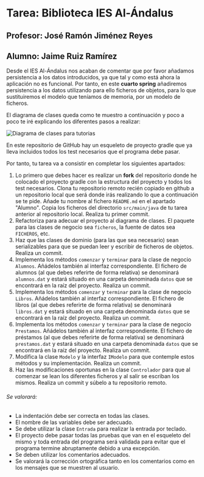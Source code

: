 # Tarea: Biblioteca IES Al-Ándalus
## Profesor: José Ramón Jiménez Reyes
## Alumno: Jaime Ruiz Ramírez

Desde el IES Al-Ándalus nos acaban de comentar que por favor añadamos persistencia a los datos introducidos, ya que tal y como está ahora la aplicación no es funcional. Por tanto, en este **cuarto spring** añadiremos persistencia a los datos utilizando para ello ficheros de objetos, para lo que sustituiremos el modelo que teníamos de memoria, por un modelo de ficheros.

El diagrama de clases queda como te muestro a continuación y poco a poco te iré explicando los diferentes pasos a realizar:

![Diagrama de clases para tutorias](src/main/resources/biblioteca.png)

En este repositorio de GitHub hay un esqueleto de proyecto gradle que ya lleva incluidos todos los test necesarios que el programa debe pasar.

Por tanto, tu tarea va a consistir en completar los siguientes apartados:

1. Lo primero que debes hacer es realizar un **fork** del repositorio donde he colocado el proyecto gradle con la estructura del proyecto y todos los test necesarios. Clona tu repositorio remoto recién copiado en github a un repositorio local que será donde irás realizando lo que a continuación se te pide. Añade tu nombre al fichero `README.md` en el apartado "Alumno". Copia los ficheros del directorio `src/main/java` de tu tarea anterior al repositorio local. Realiza tu primer commit.
2. Refactoriza para adecuar el proyecto al diagrama de clases. El paquete para las clases de negocio sea `ficheros`, la fuente de datos sea `FICHEROS`, etc.
3. Haz que las clases de dominio (para las que sea necesario) sean serializables para que se puedan leer y escribir de ficheros de objetos. Realiza un commit.
4. Implementa los métodos `comenzar` y `terminar` para la clase de negocio `Alumnos`. Añádelos también al interfaz correspondiente. El fichero de alumnos (al que debes referirte de forma relativa) se denominará `alumnos.dat` y estará situado en una carpeta denominada `datos` que se encontrará en la raíz del proyecto. Realiza un commit.
5. Implementa los métodos `comenzar` y `terminar` para la clase de negocio `Libros`. Añádelos también al interfaz correspondiente. El fichero de libros (al que debes referirte de forma relativa) se denominará `libros.dat` y estará situado en una carpeta denominada `datos` que se encontrará en la raíz del proyecto. Realiza un commit.
6. Implementa los métodos `comenzar` y `terminar` para la clase de negocio `Prestamos`. Añádelos también al interfaz correspondiente. El fichero de préstamos (al que debes referirte de forma relativa) se denominará `prestamos.dat` y estará situado en una carpeta denominada `datos` que se encontrará en la raíz del proyecto. Realiza un commit.
7. Modifica la clase `Modelo` y la interfaz `IModelo` para que contemple estos métodos y su implementación. Realiza un commit.
8. Haz las modificaciones oportunas en la clase `Controlador` para que al comenzar se lean los diferentes ficheros y al salir se escriban los mismos. Realiza un commit y súbelo a tu repositorio remoto.


###### Se valorará:
- La indentación debe ser correcta en todas las clases.
- El nombre de las variables debe ser adecuado.
- Se debe utilizar la clase `Entrada` para realizar la entrada por teclado.
- El proyecto debe pasar todas las pruebas que van en el esqueleto del mismo y toda entrada del programa será validada para evitar que el programa termine abruptamente debido a una excepción.
- Se deben utilizar los comentarios adecuados.
- Se valorará la corrección ortográfica tanto en los comentarios como en los mensajes que se muestren al usuario.

